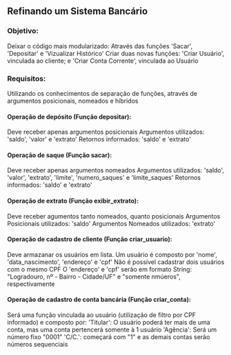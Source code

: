 ## Refinando um Sistema Bancário
### Objetivo:
Deixar o código mais modularizado:
Através das funções 'Sacar', 'Depositar' e 'Vizualizar Histórico'
Criar duas novas funções: 'Criar Usuário', vinculada ao cliente; e 'Criar Conta Corrente', vinculada ao Usuário 

### Requisitos:
Utilizando os conhecimentos de separação de funções, através de argumentos posicionais, nomeados e híbridos

#### Operação de depósito (Função depositar):
Deve receber apenas argumentos posicionais
  Argumentos utilizados: 'saldo', 'valor' e 'extrato'
  Retornos informados: 'saldo' e 'extrato'

#### Operação de saque (Função sacar):
Deve receber apenas argumentos nomeados
  Argumentos utilizados: 'saldo', 'valor', 'extrato', 'limite', 'numero_saques' e 'limite_saques'
  Retornos informados: 'saldo' e 'extrato'

#### Operação de extrato (Função exibir_extrato):
Deve receber agumentos tanto nomeados, quanto posicionais
  Argumentos Posicionais utilizados: 'saldo'
  Argumentos Nomeados utilizados: 'extrato'

#### Operação de cadastro de cliente (Função criar_usuario):
Deve armazanar os usuários em lista. Um usuário é composto por 'nome', 'data_nascimento', 'endereço' e 'cpf'
Não é possível cadastrar dois usuários com o mesmo CPF
O 'endereço' e 'cpf' serão em formato String: "Logradouro, nº - Bairro - Cidade/UF" e "somente nmúeros", respectivamente

#### Operação de cadastro de conta bancária (Função criar_conta):
Será uma função vinculada ao usuário (utilização de filtro por CPF informado) e composto por:
  'Titular': O usuário poderá ter mais de uma conta, mas uma conta pertencerá somente à 1 usuário
  'Agência': Será um número fixo "0001"
  'C/C.': começará com "1" e as demais contas serão números sequenciais
